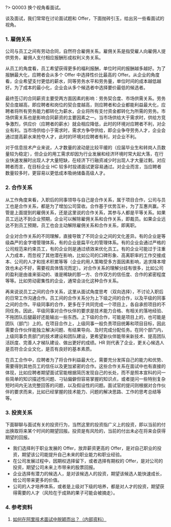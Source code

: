 
?> Q0003 换个视角看面试。

谈及面试，我们常常在讨论面试题和 Offer，下面抛砖引玉，给出另一些看面试的视角。

### 1. 雇佣关系

公司与员工之间有劳动合同，自然符合雇佣关系。雇佣关系是指受雇人向雇佣人提供劳务，雇佣人支付相应报酬形成权利义务关系。

从员工的角度看，员工希望获得更多的福利报酬，单位时间的报酬越多越好。为了报酬最大化，应聘者会从多个 Offer 中选择性价比最高的 Offer。从企业的角度看，企业希望支付更低的薪水，同等劳务水平和劳务量，单位时间的成本越低越好。为了成本的最小化，企业会从多个候选者中选择要价最低的候选者。

最终签订的合同薪资主要受两方面因素的影响：劳务契合度、市场供需关系。劳务契合度越高，即应聘者和岗位的契合度越高，则应聘者和企业都能利益最大化，应聘者将所有劳务能力都转化为薪水，企业将所有支付资金都转化为所需的劳务。市场供需关系也是影响合同薪资的主要因素之一。当市场供给大于需求时，供给方竞争激烈，供应价（应聘者的薪水）就会相应降低，此时的环境对应聘者不利，对企业有利。当市场供给小于需求时，需求方争夺供给，即企业争夺劳务人才，企业会通过提高薪水来抢夺人才，此时的环境对应聘者有利，对企业不利。

对于信息技术产业来说，人才数量的波动是比较平缓的（应届毕业生和转岗人员数量较为稳定），但企业的用工需求却因为行业发展和经济环境时常大起大落，在行业快速发展时出现人才大量短缺，在经济下行融资减少时出现人才大量过剩。对应聘者而言，在目标企业 HC 较多时投递面试更容易通过。对企业而言，当应聘者数量较多时，更容易以更低成本吸纳储备高级人才。

### 2. 合作关系

从工作角度来看，入职后的同事领导与自己是合作关系，属于项目合作，公司与员工也是合作关系，都是为了增加公司营收。合作基于优势互补，为了互惠共赢。不管是上面提到的雇佣关系，还是这里说的合作关系，其参与人都是平等关系。如果员工远达不到企业预期，企业可以解除雇佣关系和合作关系，即裁员。如果企业远达不到员工预期，员工也会主动解除雇佣关系和合作关系，即离职。

企业对合作关系的不同理解，直接导致了不同企业之间的文化差异。有的企业是等级森严的金字塔管理体系，有的企业是扁平化的管理体系。有的企业会通过严格的公司规范来约束员工，有的企业则是通过绩效来优化员工。有的企业可能过于注重人力成本，而忽视了其他潜在影响，比如公司的口碑形象、高离职率的工作交接成本、公司的人才和技术积累等等（企业的用人策略受多方面因素影响，追求降本增效也未必不好，需要视具体情况而定）。对合作关系的理解分歧有很多，比如公司的盈利是由谁来驱动的、谁是稀缺的那一方、合作双方的信任度、合作的紧密程度等等。比如劳动密集性的企业，通常会淡化这种合作关系。

再来说说员工之间的合作关系，这里从面试角度思考（双向选择），不讨论入职后的日常工作沟通合作。员工间的合作关系分为上下级之间的合作，以及平级的同事之间的合作。平级同事的合作，更多在于共同完成一个项目上，各自承担项目的不同任务。因此，平级同事对合作伙伴的要求是技术能力合格、有相关的落地经验、不拖团队后腿最好还能输出一些东西。上下级的合作，可能是项目上的，也可能是团队（部门）上的。在项目合作上，上级同事一般负责项目统筹和项目目标，因此需要合作伙伴能独立解决问题、有结果导向、及时完成分配任务。在同个部门内，上级同事负责部门的技术建设和团队建设，更希望新伙伴能带来新技术、提高团队活跃度、完善人才梯队建设、做出更好的成绩。HR 则代表了企业，更关心候选人是否符合企业文化，是否有良好的基本素质。

在员工合作中，应聘者为了将合作利益最大化，需要充分发挥自己的能力和优势、需要得到其他员工的信任以及更加紧密的合作。这些合作关系在面试中也有直接的体现，比如应聘者期望面试官能根据简历发现自己的长处，而不是照本宣科的问一些简单的知识描述性问题、刁钻偏僻但容易掌握的知识点，或者提问一些特别复杂短时间内无法完整回答的问题，以及假设性的问题。面试官的提问则根据对合作伙伴的要求而来，比如已经掌握的技术能力、问题的解决思路、工作的思考总结等等。


### 3. 投资关系

下面聊聊与面试有关的投资行为，当然这里的投资指广义上的投资，即以当前的付出换取将来某个时间的期望回报。投资是有风险的，当前的付出未必在将来会获得期望的回报。

- 我们选择利于职业发展的 Offer，放弃薪资更高的 Offer，是对自己职业的投资，期望该公司能提升自己未来的职业能力和职业经验。
- 在公司发展过程中，因期权选择留下，或者选择有期权的 Offer，是对公司的投资，期望公司未来上市带来的股票回报。
- 企业选择有潜力的候选人，是对该候选人的投资，期望该候选人能快速成长，给公司带来更多的价值。
- 公司的人才培养体系，或者是上级对下级的培养，都是对人才的投资，期望获得需要的人才（风险在于成熟的果子可能会被摘走）。


### 4. 参考资料

1. [如何在阿里技术面试中脱颖而出？（内部资料）](https://blog.csdn.net/b0Q8cpra539haFS7/article/details/79784958)


